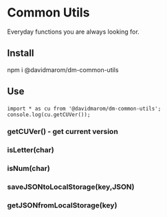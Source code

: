 # Common Utils
Everyday functions you are always looking for.

## Install
npm i @davidmarom/dm-common-utils

## Use
```import * as cu from '@davidmarom/dm-common-utils';```
```  console.log(cu.getCUVer());```

### getCUVer() - get current version
### isLetter(char)
### isNum(char)
### saveJSONtoLocalStorage(key,JSON)
### getJSONfromLocalStorage(key)